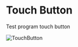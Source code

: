 # Touch Button
Test program touch button

![TouchButton](https://i.ibb.co/SV7hgBL/Touch-Button.jpg)
